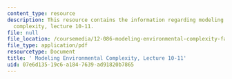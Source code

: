 ```yaml
---
content_type: resource
description: This resource contains the information regarding modeling environmental
  complexity, lecture 10-11.
file: null
file_location: /coursemedia/12-086-modeling-environmental-complexity-fall-2014/07e6d13519c6a1847639ad91820b7865_MIT12_086F14_anomalous.pdf
file_type: application/pdf
resourcetype: Document
title: ' Modeling Environmental Complexity, Lecture 10-11'
uid: 07e6d135-19c6-a184-7639-ad91820b7865
---
```

